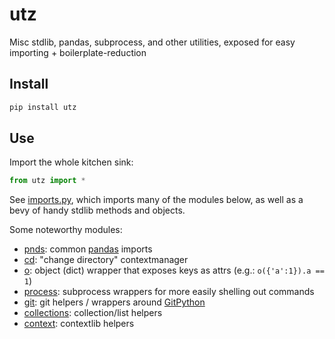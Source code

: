 # utz
Misc stdlib, pandas, subprocess, and other utilities, exposed for easy importing + boilerplate-reduction

## Install
```bash
pip install utz
```

## Use
Import the whole kitchen sink:
```python
from utz import *
```

See [imports.py](utz/imports.py), which imports many of the modules below, as well as a bevy of handy stdlib methods and objects.

Some noteworthy modules:
- [pnds](utz/pnds.py): common [pandas](https://pandas.pydata.org/) imports
- [cd](utz/cd.py): "change directory" contextmanager
- [o](utz/o.py): object (dict) wrapper that exposes keys as attrs (e.g.: `o({'a':1}).a == 1`)
- [process](utz/process.py): subprocess wrappers for more easily shelling out commands
- [git](utz/git): git helpers / wrappers around [GitPython](https://gitpython.readthedocs.io/en/stable/)
- [collections](utz/collections.py): collection/list helpers
- [context](utz/context.py): contextlib helpers
